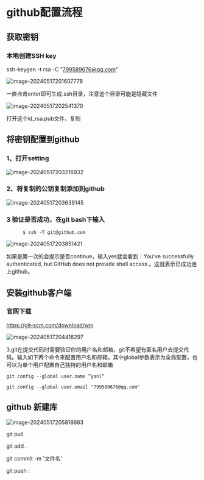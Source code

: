 
# github配置流程



## 获取密钥

### 本地创建SSH key 

ssh-keygen -t rsa -C "799589676@qq.com"

![image-20240517201607778](D:\Writing\Course\工具\assets\image-20240517201607778.png)

一直点击enter即可生成.ssh目录，注意这个目录可能是隐藏文件

![image-20240517202541370](D:\Writing\Course\工具\assets\image-20240517202541370.png)

打开这个id_rsa.pub文件，复制

## 将密钥配置到github

### 1、打开setting

![image-20240517203216932](D:\Writing\Course\工具\assets\image-20240517203216932.png)

### 2、将复制的公钥复制添加到github

![image-20240517203639145](D:\Writing\Course\工具\assets\image-20240517203639145.png)

### 3 验证是否成功，在git bash下输入

```
      $ ssh -T git@github.com
```

![image-20240517203851421](D:\Writing\Course\工具\assets\image-20240517203851421.png)

如果是第一次的会提示是否continue，输入yes就会看到：You've successfully authenticated, but GitHub does not provide shell access 。这就表示已成功连上github。



## 安装github客户端

### 官网下载

https://git-scm.com/download/win

![image-20240517204416297](D:\Writing\Course\工具\assets\image-20240517204416297.png)

3.git在提交代码时需要验证你的用户名和邮箱，git不希望有匿名用户去提交代码。输入如下两个命令来配置用户名和邮箱，其中global参数表示为全局配置，也可以为单个用户配置自己独特的用户名和邮箱

```
git config --global user.name ”yanl“

git config --global user.email "799589676@qq.com"
```

## github 新建库

![image-20240517205818683](D:\Writing\Course\工具\assets\image-20240517205818683.png)

git pull

git add .

git commit -m '文件名'

git push
: